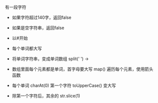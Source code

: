 有一段字符 

- 如果字符超过140字，返回false
- 如果是空字符串，返回false
- 以#开始 
- 每个单词都大写 

- 将单词字符串，变成单词数组 split(' ') ->
- 数组里面每个元素都是单词，首字母要大写 map() 遍历每个元素，使用箭头函数
- 每个单词 charAt(0) 第一个字符 toUpperCase()  变大写
- 除第一个字符后，其余的  str.slice(1) 